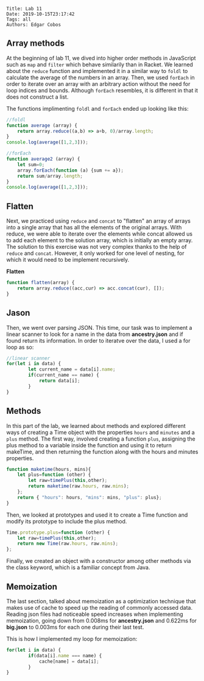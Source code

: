     Title: Lab 11
    Date: 2019-10-15T23:17:42
    Tags: all
    Authors: Edgar Cobos

## Array methods

At the beginning of lab 11, we dived into higher order methods in JavaScript such as `map` and `filter` which behave similarily than in Racket. We learned about the `reduce` function and implemented it in a similar way to `foldl` to calculate the average of the numbers in an array. Then, we used `forEach` in order to iterate over an array with an arbitrary action without the need for loop indices and bounds. Although `forEach` resembles, it is different in that it does not construct a list.

The functions implimenting `foldl` and `forEach` ended up looking like this:

``` js
//foldl
function average (array) {
    return array.reduce((a,b) => a+b, 0)/array.length;
}
console.log(average([1,2,3]));

//forEach
function average2 (array) {
    let sum=0;
    array.forEach(function (a) {sum += a});
    return sum/array.length;
}
console.log(average([1,2,3]));
```

## Flatten

Next, we practiced using `reduce` and `concat` to "flatten" an array of arrays into a single array that has all the elements of the original arrays. With reduce, we were able to iterate over the elements while concat allowed us to add each element to the solution array, which is initially an empty array. The solution to this exercise was not very complex thanks to the help of `reduce` and `concat`. However, it only worked for one level of nesting, for which it would need to be implement recursively.


**Flatten**

``` js
function flatten(array) {
    return array.reduce((acc,cur) => acc.concat(cur), []);
}
```

## Jason

Then, we went over parsing JSON. This time, our task was to implement a linear scanner to look for a name in the data from **ancestry.json** and if found return its information. In order to iteratve over the data, I used a for loop as so:

``` js
//linear scanner
for(let i in data) {
        let current_name = data[i].name;
        if(current_name == name) {
            return data[i];
        }
}
```

## Methods
In this part of the lab, we learned about methods and explored different ways of creating a Time object with the properties `hours` and `minutes` and a `plus` method. The first way, involved creating a function `plus`, assigning the plus method to a variable inside the function and using it to return makeTime, and then returning the function along with the hours and minutes properties.

``` js
function maketime(hours, mins){
    let plus=function (other) {
        let raw=timePlus(this,other);
        return maketime(raw.hours, raw.mins);
    };
    return { "hours": hours, "mins": mins, "plus": plus};
}
```

Then, we looked at prototypes and used it to create a Time function and modify its prototype to include the plus method.

``` js
Time.prototype.plus=function (other) {
    let raw=timePlus(this,other);
    return new Time(raw.hours, raw.mins);
};
```

Finally, we created an object with a constructor among other methods via the class keyword, which is a familiar concept from Java.

## Memoization

The last section, talked about memoization as a optimization technique that makes use of cache to speed up the reading of commonly accessed data. Reading json files had noticeable speed increases when implementing memoization, going down from 0.008ms for **ancestry.json** and 0.622ms for **big.json** to 0.003ms for each one during their last test.

This is how I implemented my loop for memoization:

``` js
for(let i in data) {
        if(data[i].name === name) {
            cache[name] = data[i];
        }
}
```

<!-- more -->


